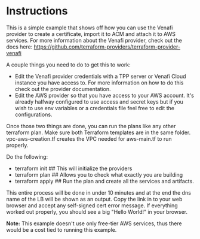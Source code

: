 # Instructions

This is a simple example that shows off how you can use the Venafi provider to create a certificate, import it to ACM and attach it to AWS services. For more information about the Venafi provider, check out the docs here: https://github.com/terraform-providers/terraform-provider-venafi 

A couple things you need to do to get this to work:
- Edit the Venafi provider credentials with a TPP server or Venafi Cloud instance you have access to. For more information on how to do this check out the provider documentation.
- Edit the AWS provider so that you have access to your AWS account. It's already halfway configured to use access and secret keys but if you wish to use env variables or a credentials file feel free to edit the configurations.

Once those two things are done, you can run the plans like any other terraform plan. 
Make sure both Terraform templates are in the same folder. vpc-aws-creation.tf creates the VPC needed for aws-main.tf to run properly.

Do the following:
- terraform init        ## This will initialize the providers 
- terraform plan        ## Allows you to check what exactly you are building
- terraform apply       ## Run the plan and create all the services and artifacts.

This entire process will be done in under 10 minutes and at the end the dns name of the LB will be shown as an output. Copy the link in to your web browser and accept any self-signed cert error message. If everything worked out properly, you should see a big "Hello World!" in your browser.

**Note:** This example doesn't use only free-tier AWS services, thus there would be a cost tied to running this example.


